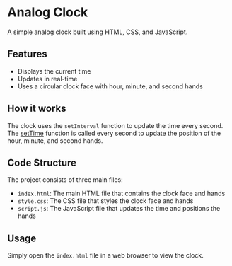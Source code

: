# Analog Clock

A simple analog clock built using HTML, CSS, and JavaScript.

## Features

* Displays the current time
* Updates in real-time
* Uses a circular clock face with hour, minute, and second hands

## How it works

The clock uses the `setInterval` function to update the time every second. The [setTime](script.js) function is called every second to update the position of the hour, minute, and second hands.

## Code Structure

The project consists of three main files:

* `index.html`: The main HTML file that contains the clock face and hands
* `style.css`: The CSS file that styles the clock face and hands
* `script.js`: The JavaScript file that updates the time and positions the hands

## Usage

 Simply open the `index.html` file in a web browser to view the clock.
